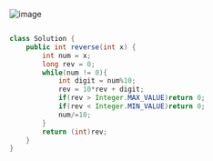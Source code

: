 ![image](https://github.com/Mogana004/Leetcode_DSA/assets/92911280/81d39d96-e4e7-483f-99dc-2df373eecd3a)
```java

class Solution {
    public int reverse(int x) {
        int num = x;
        long rev = 0;
        while(num != 0){
            int digit = num%10;
            rev = 10*rev + digit;
            if(rev > Integer.MAX_VALUE)return 0;
            if(rev < Integer.MIN_VALUE)return 0;
            num/=10;
        }
        return (int)rev;
    }
}
```
